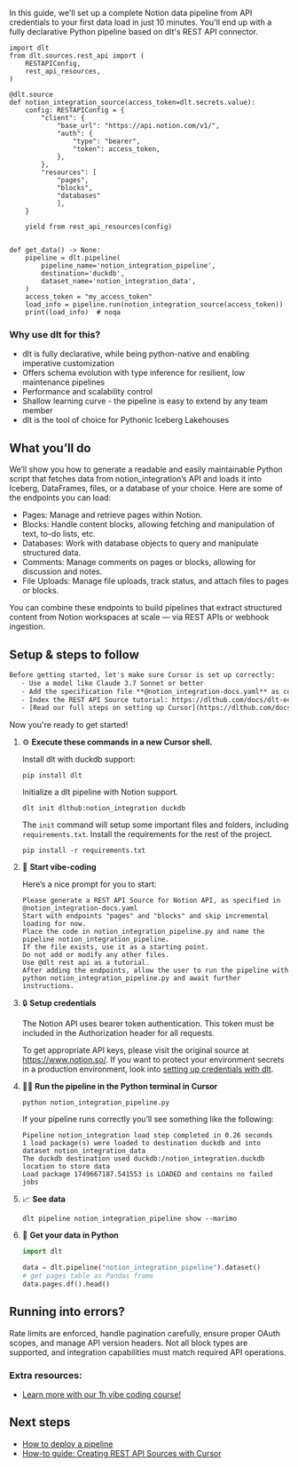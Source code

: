 In this guide, we'll set up a complete Notion data pipeline from API credentials to your first data load in just 10 minutes. You'll end up with a fully declarative Python pipeline based on dlt's REST API connector.

```python-outcome
import dlt
from dlt.sources.rest_api import (
    RESTAPIConfig,
    rest_api_resources,
)

@dlt.source
def notion_integration_source(access_token=dlt.secrets.value):
    config: RESTAPIConfig = {
        "client": {
            "base_url": "https://api.notion.com/v1/",
            "auth": {
                "type": "bearer",
                "token": access_token,
            },
        },
        "resources": [
            "pages",
            "blocks",
            "databases"
            ],
    }

    yield from rest_api_resources(config)


def get_data() -> None:
    pipeline = dlt.pipeline(
        pipeline_name='notion_integration_pipeline',
        destination='duckdb',
        dataset_name='notion_integration_data', 
    )
    access_token = "my_access_token"
    load_info = pipeline.run(notion_integration_source(access_token))
    print(load_info)  # noqa
```

### Why use dlt for this?

- dlt is fully declarative, while being python-native and enabling imperative customization
- Offers schema evolution with type inference for resilient, low maintenance pipelines
- Performance and scalability control
- Shallow learning curve - the pipeline is easy to extend by any team member
- dlt is the tool of choice for Pythonic Iceberg Lakehouses

## What you’ll do

We’ll show you how to generate a readable and easily maintainable Python script that fetches data from notion_integration’s API and loads it into Iceberg, DataFrames, files, or a database of your choice. Here are some of the endpoints you can load:

- Pages: Manage and retrieve pages within Notion.
- Blocks: Handle content blocks, allowing fetching and manipulation of text, to-do lists, etc.
- Databases: Work with database objects to query and manipulate structured data.
- Comments: Manage comments on pages or blocks, allowing for discussion and notes.
- File Uploads: Manage file uploads, track status, and attach files to pages or blocks.

You can combine these endpoints to build pipelines that extract structured content from Notion workspaces at scale — via REST APIs or webhook ingestion.

## Setup & steps to follow

```default
Before getting started, let's make sure Cursor is set up correctly:
   - Use a model like Claude 3.7 Sonnet or better
   - Add the specification file **@notion_integration-docs.yaml** as context
   - Index the REST API Source tutorial: https://dlthub.com/docs/dlt-ecosystem/verified-sources/rest_api/ and add it to context as **@dlt rest api**
   - [Read our full steps on setting up Cursor](https://dlthub.com/docs/dlt-ecosystem/llm-tooling/cursor-restapi#23-configuring-cursor-with-documentation)
```

Now you're ready to get started! 

1. ⚙️ **Execute these commands in a new Cursor shell.**
    
    Install dlt with duckdb support:
    ```shell
    pip install dlt
    ```

    Initialize a dlt pipeline with Notion support.
    ```shell
    dlt init dlthub:notion_integration duckdb
    ```

    The `init` command will setup some important files and folders, including `requirements.txt`. Install the requirements for the rest of the project.
    ```shell
    pip install -r requirements.txt
    ```
    
2. 🤠 **Start vibe-coding**
    
    Here’s a nice prompt for you to start: 
    
    ```prompt
    Please generate a REST API Source for Notion API, as specified in @notion_integration-docs.yaml 
    Start with endpoints "pages" and "blocks" and skip incremental loading for now. 
    Place the code in notion_integration_pipeline.py and name the pipeline notion_integration_pipeline. 
    If the file exists, use it as a starting point. 
    Do not add or modify any other files. 
    Use @dlt rest api as a tutorial. 
    After adding the endpoints, allow the user to run the pipeline with python notion_integration_pipeline.py and await further instructions.
    ```

    
3. 🔒 **Setup credentials** 
    
    The Notion API uses bearer token authentication. This token must be included in the Authorization header for all requests.
    
    To get appropriate API keys, please visit the original source at https://www.notion.so/.
    If you want to protect your environment secrets in a production environment, look into [setting up credentials with dlt](https://dlthub.com/docs/walkthroughs/add_credentials).
    
4. 🏃‍♀️ **Run the pipeline in the Python terminal in Cursor**
    
    ```shell
    python notion_integration_pipeline.py
    ```
    
    If your pipeline runs correctly you’ll see something like the following:
    
    ```shell
    Pipeline notion_integration load step completed in 0.26 seconds
    1 load package(s) were loaded to destination duckdb and into dataset notion_integration_data
    The duckdb destination used duckdb:/notion_integration.duckdb location to store data
    Load package 1749667187.541553 is LOADED and contains no failed jobs
    ```
    
5. 📈 **See data**
    
    ```shell
    dlt pipeline notion_integration_pipeline show --marimo
    ```
    
6. 🐍 **Get your data in Python**
    
    ```python
    import dlt

   data = dlt.pipeline("notion_integration_pipeline").dataset()
   # get pages table as Pandas frame
   data.pages.df().head()
    ```

## Running into errors?

Rate limits are enforced, handle pagination carefully, ensure proper OAuth scopes, and manage API version headers. Not all block types are supported, and integration capabilities must match required API operations.

### Extra resources:

- [Learn more with our 1h vibe coding course!](https://www.youtube.com/watch?v=GGid70rnJuM)

## Next steps

- [How to deploy a pipeline](https://dlthub.com/docs/walkthroughs/deploy-a-pipeline)
- [How-to guide: Creating REST API Sources with Cursor](https://dlthub.com/docs/dlt-ecosystem/llm-tooling/cursor-restapi)